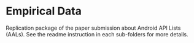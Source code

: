 # Empirical Data

Replication package of the paper submission about Android API Lists (AALs). See the readme instruction in each sub-folders for more details.
